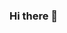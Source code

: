 ### Hi there 👋

<!--
**4ward110/4ward110** is a ✨ _special_ ✨ repository because its `README.md` (this file) appears on your GitHub profile.

Here are some ideas to get you started:

- 🔭 I’m currently working on Cloud ☁️ and System 💻
- 🧠 But actualy I love programming so I'm learning Web developement to become a Software engineer 🚀
- 🌱 I’m currently learning Telecommunication in Posts Telecommunications Institute of Technology
- :
- 💬 Ask me about ...
- 📫 How to reach me: vuduclong10a1cma@gmail.com
-->
